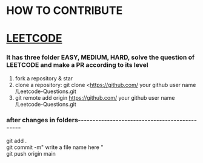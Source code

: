 #   HOW TO CONTRIBUTE
<h1><a href="https://leetcode.com/problemset/all/">LEETCODE</a></h1>

### It has three folder EASY, MEDIUM, HARD, solve the question of LEETCODE and make a PR according to its level

 1. fork a repository & star
 2. clone a repository: git clone <https://github.com/ your github user name /Leetcode-Questions.git
 3. git remote add origin https://github.com/ your github user name /Leetcode-Questions.git
### after changes in folders----------------------------------------------
 git add . 
 <br>
 git commit -m" write a file name here "
 <br>
 git push origin main 
